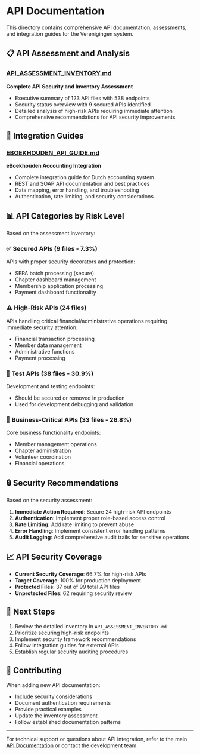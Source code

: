# API Documentation

This directory contains comprehensive API documentation, assessments, and integration guides for the Verenigingen system.

## 📋 API Assessment and Analysis

### [API_ASSESSMENT_INVENTORY.md](API_ASSESSMENT_INVENTORY.md)
**Complete API Security and Inventory Assessment**
- Executive summary of 123 API files with 538 endpoints
- Security status overview with 9 secured APIs identified
- Detailed analysis of high-risk APIs requiring immediate attention
- Comprehensive recommendations for API security improvements

## 🔌 Integration Guides

### [EBOEKHOUDEN_API_GUIDE.md](EBOEKHOUDEN_API_GUIDE.md)
**eBoekhouden Accounting Integration**
- Complete integration guide for Dutch accounting system
- REST and SOAP API documentation and best practices
- Data mapping, error handling, and troubleshooting
- Authentication, rate limiting, and security considerations

## 📊 API Categories by Risk Level

Based on the assessment inventory:

### ✅ **Secured APIs** (9 files - 7.3%)
APIs with proper security decorators and protection:
- SEPA batch processing (secure)
- Chapter dashboard management
- Membership application processing
- Payment dashboard functionality

### ⚠️ **High-Risk APIs** (24 files)
APIs handling critical financial/administrative operations requiring immediate security attention:
- Financial transaction processing
- Member data management
- Administrative functions
- Payment processing

### 🧪 **Test APIs** (38 files - 30.9%)
Development and testing endpoints:
- Should be secured or removed in production
- Used for development debugging and validation

### 🏢 **Business-Critical APIs** (33 files - 26.8%)
Core business functionality endpoints:
- Member management operations
- Chapter administration
- Volunteer coordination
- Financial operations

## 🔒 Security Recommendations

Based on the security assessment:

1. **Immediate Action Required**: Secure 24 high-risk API endpoints
2. **Authentication**: Implement proper role-based access control
3. **Rate Limiting**: Add rate limiting to prevent abuse
4. **Error Handling**: Implement consistent error handling patterns
5. **Audit Logging**: Add comprehensive audit trails for sensitive operations

## 📈 API Security Coverage

- **Current Security Coverage**: 66.7% for high-risk APIs
- **Target Coverage**: 100% for production deployment
- **Protected Files**: 37 out of 99 total API files
- **Unprotected Files**: 62 requiring security review

## 🚀 Next Steps

1. Review the detailed inventory in `API_ASSESSMENT_INVENTORY.md`
2. Prioritize securing high-risk endpoints
3. Implement security framework recommendations
4. Follow integration guides for external APIs
5. Establish regular security auditing procedures

## 📝 Contributing

When adding new API documentation:
- Include security considerations
- Document authentication requirements
- Provide practical examples
- Update the inventory assessment
- Follow established documentation patterns

---

For technical support or questions about API integration, refer to the main [API Documentation](../API_DOCUMENTATION.md) or contact the development team.
